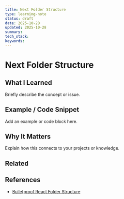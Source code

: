 ```yaml
---
title: Next Folder Structure
type: learning-note
status: draft
date: 2025-10-28
updated: 2025-10-28
summary:
tech_stack:
keywords:
---
```

# Next Folder Structure

## What I Learned
Briefly describe the concept or issue.

## Example / Code Snippet
Add an example or code block here.

## Why It Matters
Explain how this connects to your projects or knowledge.

## Related 

## References
- [Bulletproof React Folder Structure](https://github.com/alan2207/bulletproof-react/blob/master/docs/project-structure.md)